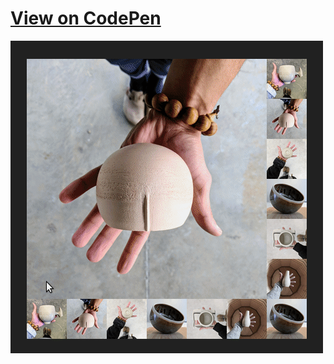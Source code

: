 # [View on CodePen](https://codepen.io/alexander-io/pen/bmKeKZ "Animation on CodePen")
![animation](react_img_display.gif)
